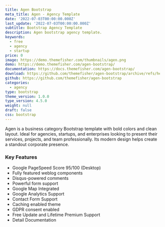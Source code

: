 ```yaml
---
title: Agen Bootstrap
meta_title: Agen - Agency Template
date: '2022-07-03T00:00:00.000Z'
last_update: '2022-07-03T00:00:00.000Z'
subtitle: Bootstrap Agency Template
description: Agen bootstrap agency template.
keywords:
  - free
  - agency
  - startup
price: 0
image: https://demo.themefisher.com/thumbnails/agen.png
demo: https://demo.themefisher.com/agen-bootstrap/
documentation: https://docs.themefisher.com/agen-bootstrap/
download: https://github.com/themefisher/agen-bootstrap/archive/refs/heads/main.zip
github: https://github.com/themefisher/agen-bootstrap
categories:
  - agency
type: bootstrap
theme_version: 1.0.0
type_version: 4.5.0
weight: null
draft: false
css: bootstrap
---
```

Agen is a business category Bootstrap template with bold colors and clean layout. Ideal for agencies, startups, and enterprises looking to present their services, projects, and team professionally. Its modern design helps create a standout corporate presence.

### Key Features

* Google PageSpeed Score 95/100 (Desktop)
* Fully featured weblog components
* Disqus-powered comments
* Powerful form support
* Google Map Integrated
* Google Analytics Support
* Contact Form Support
* Caching enabled theme
* GDPR consent enabled
* Free Update and Lifetime Premium Support
* Detail Documentation
